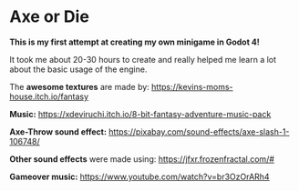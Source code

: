 # Axe or Die

**This is my first attempt at creating my own minigame in Godot 4!**

It took me about 20-30 hours to create and really helped me learn a lot about the basic usage of the engine.

The **awesome textures** are made by: https://kevins-moms-house.itch.io/fantasy

**Music:** https://xdeviruchi.itch.io/8-bit-fantasy-adventure-music-pack

**Axe-Throw sound effect:** https://pixabay.com/sound-effects/axe-slash-1-106748/

**Other sound effects** were made using: https://jfxr.frozenfractal.com/#

**Gameover music:** https://www.youtube.com/watch?v=br3OzOrARh4
